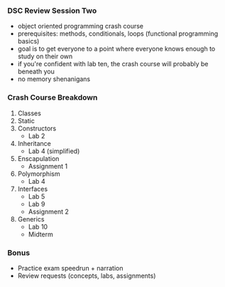 ### DSC Review Session Two
- object oriented programming crash course
- prerequisites: methods, conditionals, loops (functional programming basics)
- goal is to get everyone to a point where everyone knows enough to study on their own
- if you're confident with lab ten, the crash course will probably be beneath you
- no memory shenanigans

### Crash Course Breakdown
1. Classes
2. Static
3. Constructors
	- Lab 2
4. Inheritance
	- Lab 4 (simplified)
5. Enscapulation
	- Assignment 1
6. Polymorphism
	 - Lab 4
7. Interfaces
	- Lab 5
	- Lab 9
	- Assignment 2
8. Generics
	- Lab 10
	- Midterm

### Bonus
- Practice exam speedrun + narration
- Review requests (concepts, labs, assignments)
